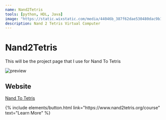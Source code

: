 ```yaml
---
name: Nand2Tetris
tools: [python, HDL, Java]
image: "https://static.wixstatic.com/media/44046b_387f62dae530480dac9b1fa8f731bebf~mv2.png/v1/fill/w_415,h_144,al_c,q_85,usm_0.66_1.00_0.01,enc_auto/44046b_387f62dae530480dac9b1fa8f731bebf~mv2.png"
description: Nand 2 Tetris Virtual Computer
---
```


# Nand2Tetris

This will be the project page that I use for Nand To Tetris

![preview](https://static.wixstatic.com/media/44046b_387f62dae530480dac9b1fa8f731bebf~mv2.png/v1/fill/w_415,h_144,al_c,q_85,usm_0.66_1.00_0.01,enc_auto/44046b_387f62dae530480dac9b1fa8f731bebf~mv2.png)

## Website

[Nand To Tetris](https://www.nand2tetris.org/course)

<p class="text-center">
{% include elements/button.html link="https://www.nand2tetris.org/course" text="Learn More" %}
</p>